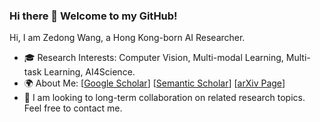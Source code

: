 ### Hi there 👋 Welcome to my GitHub!

Hi, I am Zedong Wang, a Hong Kong-born AI Researcher. 
- 🎓 Research Interests: Computer Vision, Multi-modal Learning, Multi-task Learning, AI4Science.
- 🌍 About Me: [[Google Scholar](https://scholar.google.com/citations?hl=en&user=CEJ4pugAAAAJ)] [[Semantic Scholar](https://arxiv.org/a/wang_z_24)] [[arXiv Page](https://arxiv.org/a/wang_z_24)]
- 🤝 I am looking to long-term collaboration on related research topics. Feel free to contact me.
<div align="center">

